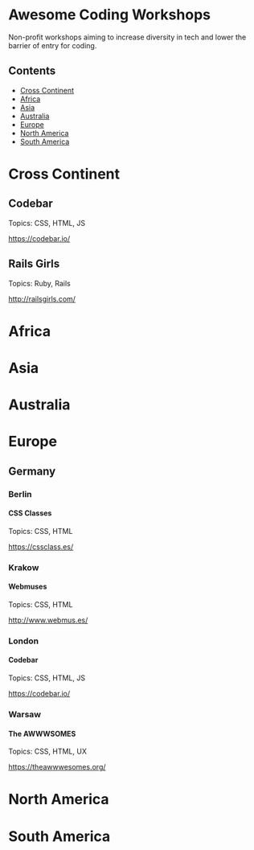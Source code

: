 # Awesome Coding Workshops

Non-profit workshops aiming to increase diversity in tech and lower the barrier of entry for coding.

## Contents

- [Cross Continent](#cross-continent)
- [Africa](#africa)
- [Asia](#asia)
- [Australia](#australia)
- [Europe](#europe)
- [North America](#north-america)
- [South America](#south-america)

# Cross Continent
## Codebar
Topics: CSS, HTML, JS

https://codebar.io/

## Rails Girls
Topics: Ruby, Rails

http://railsgirls.com/

# Africa

# Asia

# Australia

# Europe
## Germany

### Berlin

#### CSS Classes
Topics: CSS, HTML

https://cssclass.es/

### Krakow

#### Webmuses
Topics: CSS, HTML

http://www.webmus.es/

### London

#### Codebar
Topics: CSS, HTML, JS

https://codebar.io/

### Warsaw

#### The AWWWSOMES
Topics: CSS, HTML, UX

https://theawwwesomes.org/

# North America

# South America
